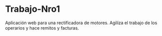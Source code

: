# Trabajo-Nro1
Aplicación web para una rectificadora de motores. Agiliza el trabajo de los operarios y hace remitos y facturas.
